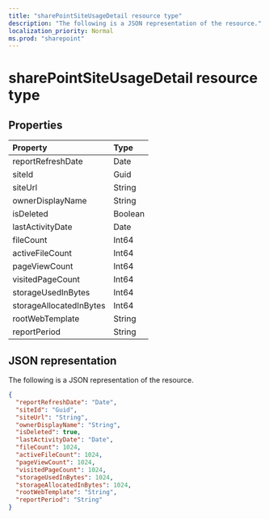 ```yaml
---
title: "sharePointSiteUsageDetail resource type"
description: "The following is a JSON representation of the resource."
localization_priority: Normal
ms.prod: "sharepoint"
---
```


# sharePointSiteUsageDetail resource type

## Properties

| Property                | Type    |
| :---------------------- | :------ |
| reportRefreshDate       | Date    |
| siteId                  | Guid  |
| siteUrl                 | String  |
| ownerDisplayName        | String  |
| isDeleted               | Boolean |
| lastActivityDate        | Date    |
| fileCount               | Int64   |
| activeFileCount         | Int64   |
| pageViewCount           | Int64   |
| visitedPageCount        | Int64   |
| storageUsedInBytes      | Int64   |
| storageAllocatedInBytes | Int64   |
| rootWebTemplate         | String  |
| reportPeriod            | String  |

## JSON representation

The following is a JSON representation of the resource.

<!-- {
  "blockType": "resource",
  "@odata.type": "microsoft.graph.sharePointSiteUsageDetail"
} -->

```json
{
  "reportRefreshDate": "Date", 
  "siteId": "Guid", 
  "siteUrl": "String", 
  "ownerDisplayName": "String", 
  "isDeleted": true, 
  "lastActivityDate": "Date", 
  "fileCount": 1024, 
  "activeFileCount": 1024, 
  "pageViewCount": 1024, 
  "visitedPageCount": 1024, 
  "storageUsedInBytes": 1024, 
  "storageAllocatedInBytes": 1024, 
  "rootWebTemplate": "String", 
  "reportPeriod": "String"
}
```
